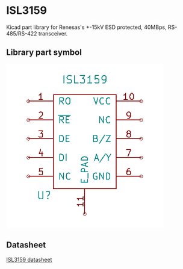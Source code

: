 # ISL3159
Kicad part library for Renesas's +-15kV ESD protected, 40MBps, RS-485/RS-422 transceiver.

## Library part symbol
![ISL3159 part image](https://github.com/mkudlacek/ISL3159/blob/master/isl3159.png)

## Datasheet
[ISL3159 datasheet](https://github.com/mkudlacek/ISL3159/blob/master/Renesas_ISL3159E.pdf)
